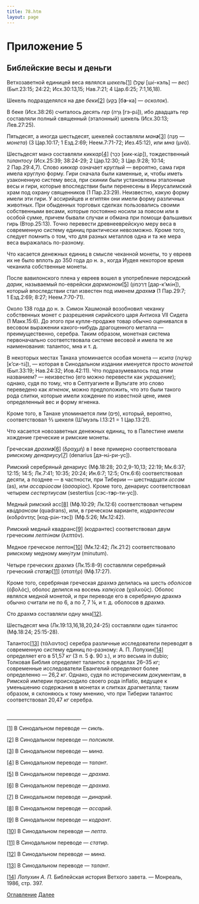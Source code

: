 ```yaml
---
title: 78.htm
layout: page
---
```




<title>Руслан Хазарзар. Сын Человеческий. Приложение 5</title>


<h1>Приложение 5</h1>

<h2>Библейские весы и деньги</h2>

<p>Ветхозаветной единицей веса являлся <i>шекель</i><a href="#_ftn1"
name="_ftnref1">[1]</a> (<span
dir=RTL>&#1513;&#1473;&#1462;&#1511;&#1462;&#1500;</span><span
dir=LTR></span><span dir=LTR></span> [ш<font
face="Times New Roman">&eacute;</font>-кэль] — <i>вес</i>) (Быт.23:15; 24:22;
Исх.30:13,15; Нав.7:21; 4&nbsp;Цар.6:25; 7:1,16,18).</p>

<p>Шекель подразделялся на две <i>беки</i><a href="#_ftn2"
name="_ftnref2">[2]</a> (<span
dir=RTL>&#1489;&#1468;&#1462;&#1511;&#1463;&#1506;</span><span
dir=LTR></span><span dir=LTR></span> [б<b>э</b>-ка] — <i>осколок</i>).</p>

<p>В беке (Исх.38:26) считалось десять <i>гер</i> (<span
dir=RTL>&#1490;&#1468;&#1461;&#1512;&#1464;&#1492;</span><span
dir=LTR></span><span dir=LTR></span> [гэ-р<font
face="Times New Roman">&aacute;</font>]), ибо двадцать гер составляли полный
священный (эталонный) шекель (Исх.30:13; Лев.27:25).</p>

<p>Пятьдесят, а иногда шестьдесят, шекелей составляли <i>ман<b>э</b></i><a
href="#_ftn3" name="_ftnref3">[3]</a> (<span
dir=RTL>&#1502;&#1464;&#1504;&#1462;&#1492;</span><span dir=LTR></span><span
dir=LTR></span> — <i>монета</i>) (3&nbsp;Цар.10:17; 1&nbsp;Езд.2:69;
Неем.7:71-72; Иез.45:12), или <i>мна</i> (<span
class=g>&#956;&#957;&#8118;</span>).</p>

<p>Шестьдесят манэ составляли <i>киккaр</i><a href="#_ftn4"
name="_ftnref4">[4]</a> (<span
dir=RTL>&#1499;&#1468;&#1460;&#1499;&#1468;&#1464;&#1512;</span><span
dir=LTR></span><span dir=LTR></span> [кик-к<font
face="Times New Roman">&aacute;</font>р]), тождественный <i>т<font
face="Times New Roman">&aacute;</font>лантосу</i> (Исх.25:39; 38:24-29;
2&nbsp;Цар.12:30; 3&nbsp;Цар.9:28; 10:14; 2&nbsp;Пар.29:4,7). Слово
<i>киккар</i> означает <i>круглый</i> — вероятно, сама гиря имела круглую
форму. Гири сначала были каменные, и, чтобы иметь узаконенную систему веса, при
скинии были установлены эталонные весы и гири, которые впоследствии были
перенесены в Иерусалимский храм под охрану священников (1&nbsp;Пар.23:29).
Неизвестно, какую форму имели эти гири. У ассирийцев и египтян они имели форму
различных животных. При обыденных торговых сделках пользовались своими
собственными весами, которые постоянно носили за поясом или в особой сумке,
причем бывали случаи и обмана при помощи фальшивых гирь (Втор.25:13). Точно
перевести древнееврейскую меру веса в современную систему единиц практически
невозможно. Кроме того, следует помнить о том, что для разных металлов одна и
та же мера веса выражалась по-разному.</p>

<p>Что касается денежных единиц в смысле чеканной монеты, то у евреев их не
было вплоть до&nbsp;350&nbsp;года до&nbsp;н.&nbsp;э., когда Иудея некоторое
время чеканила собственные монеты.</p>

<p>После вавилонского плена у евреев вошел в употребление персидский
<i>дарик</i>, называемый по-еврейски <i>даркмоном</i><a href="#_ftn5"
name="_ftnref5">[5]</a> (<span
dir=RTL>&#1491;&#1468;&#1463;&#1512;&#1456;&#1499;&#1468;&#1456;&#1502;&#1493;&#1465;&#1503;</span><span
dir=LTR></span><span dir=LTR></span> [дар-к’м<font
face="Times New Roman">&oacute;</font>н]), который впоследствии стал известен
под именем <i>драхм<b>э</b></i> (1&nbsp;Пар.29:7; 1&nbsp;Езд.2:69; 8:27;
Неем.7:70-71).</p>

<p>Около 138 года до н.&nbsp;э. Симон Хашмонай возобновил чеканку собственных
монет с разрешения сирийского царя Антиоха&nbsp;VII Сидета (1&nbsp;Макк.15:6).
До этого при купле-продаже товар обычно оценивался в весовом выражении
какого-нибудь драгоценного металла — преимущественно, серебра. Таким образом,
монетная система первоначально соответствовала системе весовой и имела те же
наименования: талантос, мна и т.&nbsp;д.</p>

<p>В некоторых местах Танаха упоминается особая монета — <i>ксита</i> (<span
dir=RTL>&#1511;&#1456;&#1513;&#1474;&#1460;&#1497;&#1496;&#1464;&#1492;</span><span
dir=LTR></span><span dir=LTR></span> [к’си-т<font
face="Times New Roman">&aacute;</font>]), — которая в Синодальном издании
именуется просто <i>монетой</i> (Быт.33:19; Нав.24:32; Иов.42:11). Что
подразумевалось под этим названием? — неизвестно (его можно перевести как
<i>украшение</i>); однако, судя по тому, что в Септуагинте и Вульгате это
слово переведено как <i>ягненок</i>, можно предположить, что это были такого
рода слитки, которые имели хождение по известной цене, имея определенный вес и
форму ягненка.</p>

<p style='margin-bottom:6.0pt'>Кроме того, в Танахе упоминается <i>пим</i>
(<span dir=RTL>&#1508;&#1468;&#1460;&#1497;&#1501;</span><span
dir=LTR></span><span dir=LTR></span>), который, вероятно, соответствовал
&#8532;&nbsp;шекеля (Ш’муэль&nbsp;I.13:21 = 1&nbsp;Цар.13:21).</p>

<p>Что касается новозаветных денежных единиц, то в Палестине имели хождение
греческие и римские монеты.</p>

<p>Греческая <i>драхм<b>э</b></i><a href="#_ftn6" name="_ftnref6">[6]</a>
(<span class=g>&#948;&#961;&#945;&#967;&#956;&#942;</span>) в&nbsp;I&nbsp;веке
примерно соответствовала римскому <i>денaриусу</i><a href="#_ftn7"
name="_ftnref7">[7]</a> (denarius [дэ-н<font
face="Times New Roman">&aacute;</font>-ри-ус]).</p>

<p>Римский серебряный денариус (Мф.18:28; 20:2,9-10,13; 22:19; Мк.6:37; 12:15;
14:5; Лк.7:41; 10:35; 20:24; Ин.6:7; 12:5; Отк.6:6) соответствовал десяти, а
позднее — в частности, при Тиберии — шестнадцати <i><font
face="Times New Roman">&aacute;</font>ссам</i> (as), или <i>ассар<font
face="Times New Roman">&uacute;</font>осам</i> (<span
class=g>&#7936;&#963;&#963;&#945;&#961;&#943;&#959;&#962;</span>). Кроме того,
денариус соответствовал четырем <i>сестертиусам</i> (sestertius
[сэс-т<b>э</b>р-ти-ус]).</p>

<p>Медный римский асс<a href="#_ftn8" name="_ftnref8">[8]</a> (Мф.10:29;
Лк.12:6) соответствовал четырем <i>кв<font
face="Times New Roman">&aacute;</font>дрансам</i> (quadrans), или, в греческом
варианте, <i>кодрантесам</i> (<span
class=g>&#954;&#959;&#948;&#961;&#940;&#957;&#964;&#951;&#962;</span>
[код-р<font face="Times New Roman">&aacute;</font>н-тэс]) (Мф.5:26;
Мк.12:42).</p>

<p>Римский медный квадранс<a href="#_ftn9" name="_ftnref9">[9]</a> (кодрантес)
соответствовал двум греческим <i>лепт<font
face="Times New Roman">&oacute;</font>нам</i> (<span
class=g>&#955;&#949;&#960;&#964;&#972;&#957;</span>).</p>

<p>Медное греческое лептон<a href="#_ftn10" name="_ftnref10">[10]</a>
(Мк.12:42; Лк.21:2) соответствовало римскому медному <i>мин<font
face="Times New Roman">&yacute;</font>тум</i> (minutum).</p>

<p>Четыре греческих драхмэ (Лк.15:8-9) составляли серебряный греческий
<i>стат<b>э</b>р</i><a href="#_ftn11" name="_ftnref11">[11]</a> (<span
class=g>&#963;&#964;&#945;&#964;&#942;&#961;</span>) (Мф.17:27).</p>

<p>Кроме того, серебряная греческая драхмэ делилась на шесть <i>обол<font
face="Times New Roman">&oacute;</font>сов</i> (<span
class=g>&#8000;&#946;&#959;&#955;&#972;&#962;</span>), оболос делился на восемь
<i>халк<font face="Times New Roman">&yacute;</font>сов</i> (<span
class=g>&#967;&#945;&#955;&#954;&#959;&#8166;&#962;</span>). Оболос являлся
медной монетой, и при переводе его в серебряную драхмэ обычно считали не
по&nbsp;6, а по&nbsp;7, 7&nbsp;&frac14;, и&nbsp;т.&nbsp;д. оболосов в
драхмэ.</p>

<p>Сто драхмэ составляли одну мна<a href="#_ftn12"
name="_ftnref12">[12]</a>.</p>

<p>Шестьдесят мна (Лк.19:13,16,18,20,24-25) составляли один т<font
face="Times New Roman">&aacute;</font>лантос (Мф.18:24; 25:15-28).</p>

<p>Талантос<a href="#_ftn13" name="_ftnref13">[13]</a> (<span
class=g>&#964;&#940;&#955;&#945;&#957;&#964;&#959;&#962;</span>) серебра
различные исследователи переводят в современную систему единиц по-разному:
А.&nbsp;П. Лопухин<a href="#_ftn14" name="_ftnref14">[14]</a> определяет его в
51,57&nbsp;<i>кг</i> (3&nbsp;п. 5&nbsp;ф. 90&nbsp;з.), и это весьма in dubio;
Толковая Библия определяет талантос в пределах 26–35&nbsp;<i>кг</i>;
современные исследователи Евангелий определяют более определенно —
26,2&nbsp;<i>кг</i>. Однако, судя по историческим документам, в Римской империи
происходило своего рода inflatio, ведущее к уменьшению содержания в монетах и
слитках драгметалла; таким образом, я склоняюсь к тому мнению, что при Тиберии
талантос соответствовал 20,47&nbsp;<i>кг</i> серебра.</p>
<p>&nbsp;</p>

<hr align="left" width="40%">

<p class=s><a href="#_ftnref1" name="_ftn1">[1]</a> В Синодальном переводе —
<i>сикль</i>.</p>

<p class=s><a href="#_ftnref2" name="_ftn2">[2]</a> В Синодальном переводе —
<i>полсикля</i>.</p>

<p class=s><a href="#_ftnref3" name="_ftn3">[3]</a> В Синодальном переводе —
<i>мина</i>.</p>

<p class=s><a href="#_ftnref4" name="_ftn4">[4]</a> В Синодальном переводе —
<i>талант</i>.</p>

<p class=s><a href="#_ftnref5" name="_ftn5">[5]</a> В Синодальном переводе —
<i>драхма</i>.</p>

<p class=s><a href="#_ftnref6" name="_ftn6">[6]</a> В Синодальном переводе —
<i>драхма</i>.</p>

<p class=s><a href="#_ftnref7" name="_ftn7">[7]</a> В Синодальном переводе —
<i>динарий</i>.</p>

<p class=s><a href="#_ftnref8" name="_ftn8">[8]</a> В Синодальном переводе —
<i>ассарий</i>.</p>

<p class=s><a href="#_ftnref9" name="_ftn9">[9]</a> В Синодальном переводе —
<i>кодрант</i>.</p>

<p class=s><a href="#_ftnref10" name="_ftn10">[10]</a> В Синодальном переводе —
<i>лепта</i>.</p>

<p class=s><a href="#_ftnref11" name="_ftn11">[11]</a> В Синодальном переводе —
<i>статир</i>.</p>

<p class=s><a href="#_ftnref12" name="_ftn12">[12]</a> В Синодальном переводе —
<i>мина</i>.</p>

<p class=s><a href="#_ftnref13" name="_ftn13">[13]</a> В Синодальном переводе —
<i>талант</i>.</p>

<p class=s><a href="#_ftnref14" name="_ftn14">[14]</a>
<i>Лопухин&nbsp;А.&nbsp;П.</i> Библейская история Ветхого завета. — Монреаль,
1986, стр.&nbsp;397.</p>

<a href="index">Оглавление</a> <a href="79">Далее</a>

